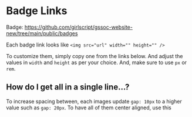# Badge Links

Badge: https://github.com/girlscript/gssoc-website-new/tree/main/public/badges

Each badge link looks like `<img src="url" width="" height="" />`

To customize them, simply copy one from the links below. And adjust the values in `width` and `height` as per your choice. And, make sure to use `px` or `rem`.

## How do I get all in a single line...?
To increase spacing between, each images update `gap: 10px` to a higher value such as `gap: 20px`.
To have all of them center aligned, use this
